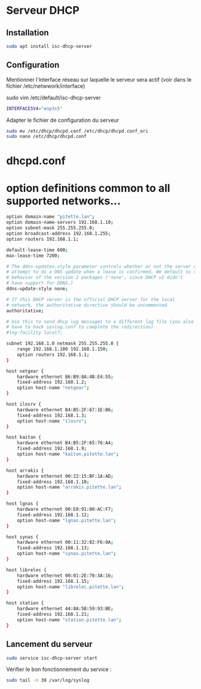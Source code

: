 # Serveur DHCP

## Installation

```bash
sudo apt install isc-dhcp-server
```

## Configuration

Mentionner l'interface réseau sur laquelle le serveur sera actif
(voir dans le fichier /etc/netwwork/interface)

sudo vim /etc/default/isc-dhcp-server

```bash
INTERFACESV4="enp3s5"
```

Adapter le fichier de configuration du serveur

```bash
sudo mv /etc/dhcp/dhcpd.conf /etc/dhcp/dhcpd.conf_ori
sudo nano /etc/dhcp/dhcpd.conf
```

# dhcpd.conf

# option definitions common to all supported networks...

```bash
option domain-name "pitette.lan";
option domain-name-servers 192.168.1.10;
option subnet-mask 255.255.255.0;
option broadcast-address 192.168.1.255;
option routers 192.168.1.1;

default-lease-time 600;
max-lease-time 7200;

# The ddns-updates-style parameter controls whether or not the server will
# attempt to do a DNS update when a lease is confirmed. We default to the
# behavior of the version 2 packages ('none', since DHCP v2 didn't
# have support for DDNS.)
ddns-update-style none;

# If this DHCP server is the official DHCP server for the local
# network, the authoritative directive should be uncommented.
authoritative;

# Use this to send dhcp log messages to a different log file (you also
# have to hack syslog.conf to complete the redirection).
#log-facility local7;

subnet 192.168.1.0 netmask 255.255.255.0 {
    range 192.168.1.100 192.168.1.150;
    option routers 192.168.1.1;
}

host netgear {
    hardware ethernet B6:B9:8A:4B:E4:55;
    fixed-address 192.168.1.2;
    option host-name "netgear";
}

host ilosrv {
    hardware ethernet B4:B5:2F:67:1E:B6;
    fixed-address 192.168.1.3;
    option host-name "ilosrv";   
}

host kaitan {
    hardware ethernet B4:B5:2F:65:76:A4;
    fixed-address 192.168.1.9;
    option host-name "kaitan.pitette.lan";
}

host arrakis {
    hardware ethernet 00:22:15:BF:1A:AD;
    fixed-address 192.168.1.10;
    option host-name "arrakis.pitette.lan";
}

host lgnas {
    hardware ethernet 00:E0:91:80:AC:F7;
    fixed-address 192.168.1.12;
    option host-name "lgnas.pitette.lan";
}

host synas {
    hardware ethernet 00:11:32:82:F6:0A;
    fixed-address 192.168.1.13;
    option host-name "synas.pitette.lan";
}

host librelec {
    hardware ethernet 00:01:2E:70:3A:16;
    fixed-address 192.168.1.15;
    option host-name "librelec.pitette.lan";
}

host station {
    hardware ethernet 44:8A:5B:59:93:BE;
    fixed-address 192.168.1.21;
    option host-name "station.pitette.lan";
}
```

## Lancement du serveur

```bash
sudo service isc-dhcp-server start
```

Vérifier le bon fonctionnement du service :

```bash
sudo tail -n 30 /var/log/syslog
```

